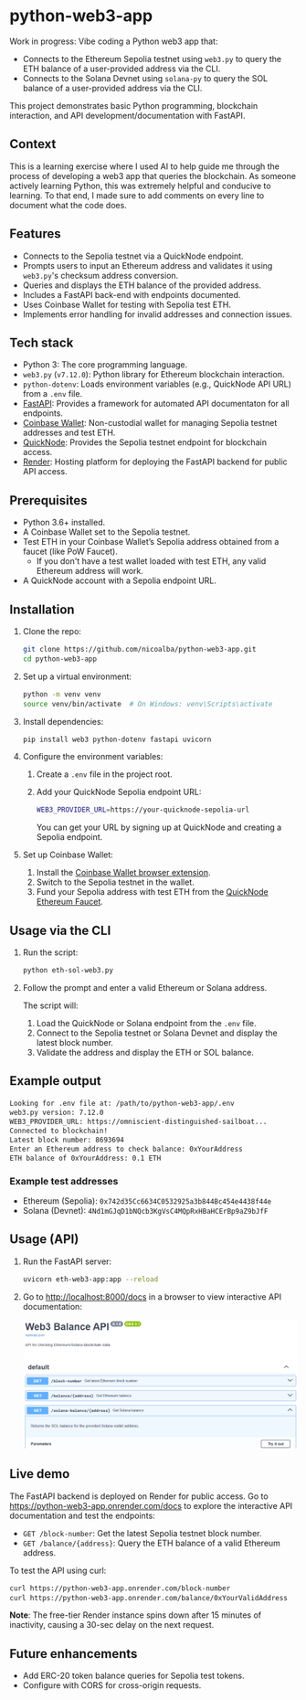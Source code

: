 # python-web3-app

Work in progress: Vibe coding a Python web3 app that:

- Connects to the Ethereum Sepolia testnet using `web3.py` to query the ETH balance of a user-provided address via the CLI.
- Connects to the Solana Devnet using `solana-py` to query the SOL balance of a user-provided address via the CLI.

This project demonstrates basic Python programming, blockchain interaction, and API development/documentation with FastAPI.

## Context

This is a learning exercise where I used AI to help guide me through the process of developing a web3 app that queries the blockchain. As someone actively learning Python, this was extremely helpful and conducive to learning. To that end, I made sure to add comments on every line to document what the code does.

## Features

- Connects to the Sepolia testnet via a QuickNode endpoint.
- Prompts users to input an Ethereum address and validates it using `web3.py`'s checksum address conversion.
- Queries and displays the ETH balance of the provided address.
- Includes a FastAPI back-end with endpoints documented.
- Uses Coinbase Wallet for testing with Sepolia test ETH.
- Implements error handling for invalid addresses and connection issues.

## Tech stack

- Python 3: The core programming language.
- `web3.py` (`v7.12.0`): Python library for Ethereum blockchain interaction.
- `python-dotenv`: Loads environment variables (e.g., QuickNode API URL) from a `.env` file.
- [FastAPI](https://fastapi.tiangolo.com/): Provides a framework for automated API documentaton for all endpoints.
- [Coinbase Wallet](https://www.coinbase.com/wallet): Non-custodial wallet for managing Sepolia testnet addresses and test ETH.
- [QuickNode](https://www.quicknode.com/): Provides the Sepolia testnet endpoint for blockchain access.
- [Render](https://render.com/): Hosting platform for deploying the FastAPI backend for public API access.

## Prerequisites

- Python 3.6+ installed.
- A Coinbase Wallet set to the Sepolia testnet.
- Test ETH in your Coinbase Wallet’s Sepolia address obtained from a faucet (like PoW Faucet).
  - If you don't have a test wallet loaded with test ETH, any valid Ethereum address will work.
- A QuickNode account with a Sepolia endpoint URL.

## Installation

1. Clone the repo:

    ```bash
    git clone https://github.com/nicoalba/python-web3-app.git
    cd python-web3-app
    ```

2. Set up a virtual environment:

    ```bash
    python -m venv venv
    source venv/bin/activate  # On Windows: venv\Scripts\activate
    ```

3. Install dependencies:

    ```bash
    pip install web3 python-dotenv fastapi uvicorn
    ```

4. Configure the environment variables:

    1. Create a `.env` file in the project root.
    2. Add your QuickNode Sepolia endpoint URL:

        ```bash
        WEB3_PROVIDER_URL=https://your-quicknode-sepolia-url
        ```
    
       You can get your URL by signing up at QuickNode and creating a Sepolia endpoint.

5. Set up Coinbase Wallet:

    1. Install the [Coinbase Wallet browser extension](coinbase.com/wallet).
    2. Switch to the Sepolia testnet in the wallet.
    3. Fund your Sepolia address with test ETH from the [QuickNode Ethereum Faucet](https://faucet.quicknode.com/ethereum).

## Usage via the CLI

1. Run the script:

    ```bash
    python eth-sol-web3.py
    ```

2. Follow the prompt and enter a valid Ethereum or Solana address.

    The script will:

    1. Load the QuickNode or Solana endpoint from the `.env` file.
    2. Connect to the Sepolia testnet or Solana Devnet and display the latest block number.
    3. Validate the address and display the ETH or SOL balance.

## Example output

```plain
Looking for .env file at: /path/to/python-web3-app/.env
web3.py version: 7.12.0
WEB3_PROVIDER_URL: https://omniscient-distinguished-sailboat...
Connected to blockchain!
Latest block number: 8693694
Enter an Ethereum address to check balance: 0xYourAddress
ETH balance of 0xYourAddress: 0.1 ETH
```

### Example test addresses

- Ethereum (Sepolia): `0x742d35Cc6634C0532925a3b844Bc454e4438f44e`
- Solana (Devnet): `4Nd1mGJqD1bNQcb3KgVsC4MQpRxHBaHCErBp9aZ9bJfF`

## Usage (API)

1. Run the FastAPI server:

    ```bash
    uvicorn eth-web3-app:app --reload
    ```

2. Go to <http://localhost:8000/docs> in a browser to view interactive API documentation:

   ![API docs screenshot](images/api-screen3.png)

## Live demo

The FastAPI backend is deployed on Render for public access. Go to <https://python-web3-app.onrender.com/docs> to explore the interactive API documentation and test the endpoints:

- `GET /block-number`: Get the latest Sepolia testnet block number.
- `GET /balance/{address}`: Query the ETH balance of a valid Ethereum address.

To test the API using curl:

```bash
curl https://python-web3-app.onrender.com/block-number
curl https://python-web3-app.onrender.com/balance/0xYourValidAddress
```

**Note**: The free-tier Render instance spins down after 15 minutes of inactivity, causing a 30-sec delay on the next request.

## Future enhancements

- Add ERC-20 token balance queries for Sepolia test tokens.
- Configure with CORS for cross-origin requests.
